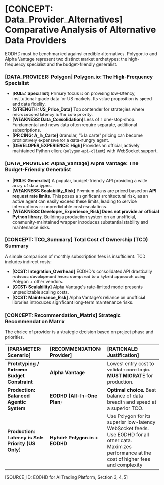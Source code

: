 # [CONCEPT: Data_Provider_Alternatives] Comparative Analysis of Alternative Data Providers

EODHD must be benchmarked against credible alternatives. Polygon.io and Alpha Vantage represent two distinct market archetypes: the high-frequency specialist and the budget-friendly generalist.

### [DATA_PROVIDER: Polygon] Polygon.io: The High-Frequency Specialist

- **[ROLE: Specialist]** Primary focus is on providing low-latency, institutional-grade data for US markets. Its value proposition is speed and data fidelity.
- **[STRENGTH: US_Price_Data]** Top contender for strategies where microsecond latency is the sole priority.
- **[WEAKNESS: Data_Consolidation]** Less of a one-stop-shop. Fundamental and news data often require separate, additional subscriptions.
- **[PRICING: A_la_Carte]** Granular, "à la carte" pricing can become prohibitively expensive for a data-hungry agent.
- **[DEVELOPER_EXPERIENCE: High]** Provides an official, actively maintained Python client (`polygon-api-client`) with WebSocket support.

### [DATA_PROVIDER: Alpha_Vantage] Alpha Vantage: The Budget-Friendly Generalist

- **[ROLE: Generalist]** A popular, budget-friendly API providing a wide array of data types.
- **[WEAKNESS: Scalability_Risk]** Premium plans are priced based on **API request rate limits**. This poses a significant architectural risk, as an active agent can easily exceed these limits, leading to service interruptions or unpredictable cost escalations.
- **[WEAKNESS: Developer_Experience_Risk]** **Does not provide an official Python library**. Building a production system on an unofficial, community-maintained wrapper introduces substantial stability and maintenance risks.

### [CONCEPT: TCO_Summary] Total Cost of Ownership (TCO) Summary

A simple comparison of monthly subscription fees is insufficient. TCO includes indirect costs:

- **[COST: Integration_Overhead]** EODHD's consolidated API drastically reduces development hours compared to a hybrid approach using Polygon + other vendors.
- **[COST: Scalability]** Alpha Vantage's rate-limited model presents unpredictable scaling costs.
- **[COST: Maintenance_Risk]** Alpha Vantage's reliance on unofficial libraries introduces significant long-term maintenance risks.

### [CONCEPT: Recommendation_Matrix] Strategic Recommendation Matrix

The choice of provider is a strategic decision based on project phase and priorities.

| [PARAMETER: Scenario] | [RECOMMENDATION: Provider] | [RATIONALE: Justification] |
| :--- | :--- | :--- |
| **Prototyping / Extreme Budget Constraint** | **Alpha Vantage** | Lowest entry cost to validate core logic. **MUST MIGRATE** for production. |
| **Production: Balanced Agentic System** | **EODHD (All-In-One Plan)** | **Optimal choice.** Best balance of data breadth and speed at a superior TCO. |
| **Production: Latency is Sole Priority (US Only)** | **Hybrid: Polygon.io + EODHD** | Use Polygon for its superior low-latency WebSocket feeds. Use EODHD for all other data. Maximizes performance at the cost of higher fees and complexity. |

[SOURCE_ID: EODHD for AI Trading Platform, Section 3, 4, 5]
